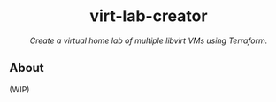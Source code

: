 <h1 align="center">virt-lab-creator</h1>

*<p align="center">Create a virtual home lab of multiple libvirt VMs using Terraform.</p>*

## About

(WIP)

